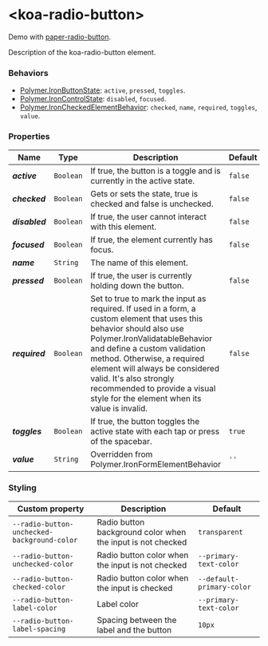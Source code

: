 # &lt;koa-radio-button&gt;

Demo with [paper-radio-button](https://elements.polymer-project.org/elements/paper-radio-button?view=demo).

Description of the koa-radio-button element.

### Behaviors

* [Polymer.IronButtonState](https://elements.polymer-project.org/elements/iron-behaviors?active=Polymer.IronButtonState): `active`, `pressed`, `toggles`.
* [Polymer.IronControlState](https://elements.polymer-project.org/elements/iron-behaviors?active=Polymer.IronControlState): `disabled`, `focused`.
* [Polymer.IronCheckedElementBehavior](https://elements.polymer-project.org/elements/iron-checked-element-behavior): `checked`, `name`, `required`, `toggles`, `value`.

### Properties

Name | Type | Description | Default
-----|------|-------------|--------
***active*** | `Boolean` | If true, the button is a toggle and is currently in the active state. | `false`
***checked*** | `Boolean` | Gets or sets the state, true is checked and false is unchecked. | `false`
***disabled*** | `Boolean` | If true, the user cannot interact with this element. | `false`
***focused*** | `Boolean` | If true, the element currently has focus. | `false`
***name*** | `String` | The name of this element. |
***pressed*** | `Boolean` | If true, the user is currently holding down the button. | `false`
***required*** | `Boolean` | Set to true to mark the input as required. If used in a form, a custom element that uses this behavior should also use Polymer.IronValidatableBehavior and define a custom validation method. Otherwise, a required element will always be considered valid. It's also strongly recommended to provide a visual style for the element when its value is invalid. | `false`
***toggles*** | `Boolean` | If true, the button toggles the active state with each tap or press of the spacebar. | `true`
***value*** | `String` | Overridden from Polymer.IronFormElementBehavior | `''`

### Styling

Custom property | Description | Default
----------------|-------------|--------
`--radio-button-unchecked-background-color` | Radio button background color when the input is not checked | `transparent`
`--radio-button-unchecked-color` | Radio button color when the input is not checked | `--primary-text-color`
`--radio-button-checked-color` | Radio button color when the input is checked | `--default-primary-color`
`--radio-button-label-color` | Label color | `--primary-text-color`
`--radio-button-label-spacing` | Spacing between the label and the button | `10px`
